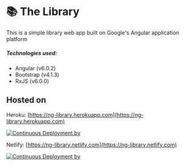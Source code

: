 # 📚 The Library

This is a simple library web app built on Google's Angular application platform
##### Technologies used:
* Angular (v6.0.2)
* Bootstrap (v4.1.3)
* RxJS (v6.0.0)

## Hosted on

Heroku: [https://ng-library.herokuapp.com](https://ng-library.herokuapp.com)

[![Continuous Deployment by](https://www.herokucdn.com/deploy/button.svg)](https://heroku.com/)

Netlify: [https://ng-library.netlify.com](https://ng-library.netlify.com)

[![Continuous Deployment by](https://www.netlify.com/img/global/badges/netlify-color-accent.svg)](https://www.netlify.com)

